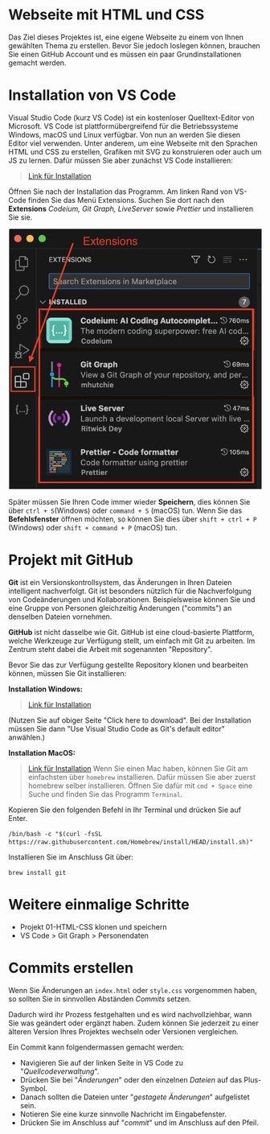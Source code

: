 # Webseite mit HTML und CSS
Das Ziel dieses Projektes ist, eine eigene Webseite zu einem von Ihnen gewählten Thema zu erstellen.
Bevor Sie jedoch loslegen können, brauchen Sie einen GitHub Account und es müssen ein paar Grundinstallationen gemacht werden.

# Installation von VS Code
Visual Studio Code (kurz VS Code) ist ein kostenloser Quelltext-Editor von Microsoft. VS Code ist plattformübergreifend für die Betriebssysteme Windows, macOS und Linux verfügbar. Von nun an werden Sie diesen Editor viel verwenden. Unter anderem, um eine Webseite mit den Sprachen HTML und CSS zu erstellen, Grafiken mit SVG zu konstruieren oder auch um JS zu lernen.
Dafür müssen Sie aber zunächst VS Code installieren:

> [Link für Installation](https://code.visualstudio.com)

Öffnen Sie nach der Installation das Programm. Am linken Rand von VS-Code finden Sie das Menü Extensions. Suchen Sie dort nach den **Extensions** *Codeium, Git Graph, LiveServer* sowie *Prettier* und installieren Sie sie.

![](extensions.png)

Später müssen Sie Ihren Code immer wieder **Speichern**, dies können Sie über `ctrl + S`(Windows) oder `command + S` (macOS) tun. Wenn Sie das **Befehlsfenster** öffnen möchten, so können Sie dies über `shift + ctrl + P` (Windows) oder `shift + command + P` (macOS) tun.

# Projekt mit GitHub
**Git** ist ein Versionskontrollsystem, das Änderungen in Ihren Dateien intelligent nachverfolgt. Git ist besonders nützlich für die Nachverfolgung von Codeänderungen und Kollaborationen. Beispielsweise können Sie und eine Gruppe von Personen gleichzeitig Änderungen ("commits") an denselben Dateien vornehmen.

**GitHub** ist nicht dasselbe wie Git. GitHub ist eine cloud-basierte Plattform, welche Werkzeuge zur Verfügung stellt, um einfach mit Git zu arbeiten. Im Zentrum steht dabei die Arbeit mit sogenannten "Repository". 

Bevor Sie das zur Verfügung gestellte Repository klonen und bearbeiten können, müssen Sie Git installieren:

**Installation Windows:**

> [Link für Installation](https://git-scm.com/downloads/win)

(Nutzen Sie auf obiger Seite "Click here to download". Bei der Installation müssen Sie dann "Use Visual Studio Code as Git's default editor" anwählen.)

**Installation MacOS:**

> [Link für Installation]()
Wenn Sie einen Mac haben, können Sie Git am einfachsten über `homebrew` installieren. Dafür müssen Sie aber zuerst homebrew selber installieren. 
Öffnen Sie dafür mit `cmd + Space` eine Suche und finden Sie das Programm `Terminal`.

Kopieren Sie den folgenden Befehl in Ihr Terminal und drücken Sie auf Enter.

```
/bin/bash -c "$(curl -fsSL https://raw.githubusercontent.com/Homebrew/install/HEAD/install.sh)"
```
Installieren Sie im Anschluss Git über:

```
brew install git
```

# Weitere einmalige Schritte
- Projekt 01-HTML-CSS klonen und speichern
- VS Code > Git Graph > Personendaten

# Commits erstellen
Wenn Sie Änderungen an `index.html` oder `style.css` vorgenommen haben, so sollten Sie in sinnvollen Abständen *Commits* setzen.

Dadurch wird ihr Prozess festgehalten und es wird nachvollziehbar, wann Sie was geändert oder ergänzt haben. Zudem können Sie jederzeit zu einer älteren Version Ihres Projektes wechseln oder Versionen vergleichen.

Ein Commit kann folgendermassen gemacht werden:
- Navigieren Sie auf der linken Seite in VS Code zu "*Quellcodeverwaltung*".
- Drücken Sie bei "*Änderungen*" oder den einzelnen *Dateien* auf das Plus-Symbol.
- Danach sollten die Dateien unter "*gestagete Änderungen*" aufgelistet sein.
- Notieren Sie eine kurze sinnvolle Nachricht im Eingabefenster.
- Drücken Sie im Anschluss auf "*commit*" und im Anschluss auf den Pfeil.
